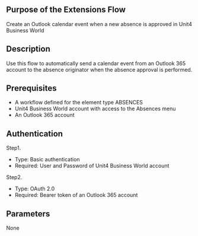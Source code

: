 ## Purpose of the Extensions Flow

Create an Outlook calendar event when a new absence is approved in Unit4 Business World

## Description

Use this flow to automatically send a calendar event from an Outlook 365 account to the absence originator when the absence approval is performed.


## Prerequisites
- A workflow defined for the element type ABSENCES
- Unit4 Business World account with access to the Absences menu
- An Outlook 365 account

## Authentication

Step1. 
-	Type: Basic authentication
-	Required: User and Password of Unit4 Business World account

Step2.
-	Type: OAuth 2.0
-	Required: Bearer token of an Outlook 365 account

## Parameters

None



